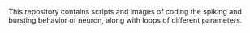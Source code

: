 This repository contains scripts and images of coding the spiking and bursting behavior of neuron, along with loops of different parameters. 

